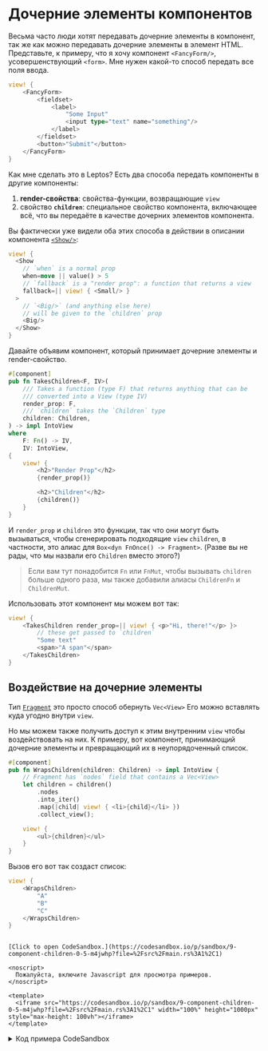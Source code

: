 # Дочерние элементы компонентов

Весьма часто люди хотят передавать дочерние элементы в компонент, так же как можно передавать дочерние элементы в 
элемент HTML. Представьте, к примеру, что я хочу компонент `<FancyForm/>`, усовершенствующий `<form>`. Мне нужен какой-то способ
передать все поля ввода.

```rust
view! {
    <FancyForm>
        <fieldset>
            <label>
                "Some Input"
                <input type="text" name="something"/>
            </label>
        </fieldset>
        <button>"Submit"</button>
    </FancyForm>
}
```

Как мне сделать это в Leptos? Есть два способа передать компоненты в другие компоненты:

1. **render-свойства**: свойства-функции, возвращающие `view`
2. свойство **`children`**: специальное свойство компонента, включающее всё, что вы передаёте в качестве дочерних элементов компонента.

Вы фактически уже видели оба этих способа в действии в описании компонента [`<Show/>`](/view/06_control_flow.html#show):

```rust
view! {
  <Show
    // `when` is a normal prop
    when=move || value() > 5
    // `fallback` is a "render prop": a function that returns a view
    fallback=|| view! { <Small/> }
  >
    // `<Big/>` (and anything else here)
    // will be given to the `children` prop
    <Big/>
  </Show>
}
```

Давайте объявим компонент, который принимает дочерние элементы и render-свойство.

```rust
#[component]
pub fn TakesChildren<F, IV>(
    /// Takes a function (type F) that returns anything that can be
    /// converted into a View (type IV)
    render_prop: F,
    /// `children` takes the `Children` type
    children: Children,
) -> impl IntoView
where
    F: Fn() -> IV,
    IV: IntoView,
{
    view! {
        <h2>"Render Prop"</h2>
        {render_prop()}

        <h2>"Children"</h2>
        {children()}
    }
}
```

И `render_prop` и `children` это функции, так что они могут быть вызываться, чтобы сгенерировать подходящие `view`
`children`, в частности, это алиас для `Box<dyn FnOnce() -> Fragment>`. (Разве вы не рады, что мы назвали его `Children` вместо этого?)

> Если вам тут понадобится `Fn` или `FnMut`, чтобы вызывать `children` больше одного раза,
> мы также добавили алиасы `ChildrenFn` и `ChildrenMut`.

Использовать этот компонент мы можем вот так:

```rust
view! {
    <TakesChildren render_prop=|| view! { <p>"Hi, there!"</p> }>
        // these get passed to `children`
        "Some text"
        <span>"A span"</span>
    </TakesChildren>
}
```

## Воздействие на дочерние элементы

Тип [`Fragment`](https://docs.rs/leptos/latest/leptos/struct.Fragment.html) это просто способ обернуть `Vec<View>` Его можно вставлять куда угодно внутри `view`.

Но мы можем также получить доступ к этим внутренним `view` чтобы воздействовать на них.
К примеру, вот компонент, принимающий дочерние элементы и превращающий их в неупорядоченный список.

```rust
#[component]
pub fn WrapsChildren(children: Children) -> impl IntoView {
    // Fragment has `nodes` field that contains a Vec<View>
    let children = children()
        .nodes
        .into_iter()
        .map(|child| view! { <li>{child}</li> })
        .collect_view();

    view! {
        <ul>{children}</ul>
    }
}
```

Вызов его вот так создаст список:

```rust
view! {
    <WrapsChildren>
        "A"
        "B"
        "C"
    </WrapsChildren>
}
```

```admonish sandbox title="Live example" collapsible=true

[Click to open CodeSandbox.](https://codesandbox.io/p/sandbox/9-component-children-0-5-m4jwhp?file=%2Fsrc%2Fmain.rs%3A1%2C1)

<noscript>
  Пожалуйста, включите Javascript для просмотра примеров.
</noscript>

<template>
  <iframe src="https://codesandbox.io/p/sandbox/9-component-children-0-5-m4jwhp?file=%2Fsrc%2Fmain.rs%3A1%2C1" width="100%" height="1000px" style="max-height: 100vh"></iframe>
</template>

```

<details>
<summary>Код примера CodeSandbox</summary>

```rust
use leptos::*;

// Often, you want to pass some kind of child view to another
// component. There are two basic patterns for doing this:
// - "render props": creating a component prop that takes a function
//   that creates a view
// - the `children` prop: a special property that contains content
//   passed as the children of a component in your view, not as a
//   property

#[component]
pub fn App() -> impl IntoView {
    let (items, set_items) = create_signal(vec![0, 1, 2]);
    let render_prop = move || {
        // items.with(...) reacts to the value without cloning
        // by applying a function. Here, we pass the `len` method
        // on a `Vec<_>` directly
        let len = move || items.with(Vec::len);
        view! {
            <p>"Length: " {len}</p>
        }
    };

    view! {
        // This component just displays the two kinds of children,
        // embedding them in some other markup
        <TakesChildren
            // for component props, you can shorthand
            // `render_prop=render_prop` => `render_prop`
            // (this doesn't work for HTML element attributes)
            render_prop
        >
            // these look just like the children of an HTML element
            <p>"Here's a child."</p>
            <p>"Here's another child."</p>
        </TakesChildren>
        <hr/>
        // This component actually iterates over and wraps the children
        <WrapsChildren>
            <p>"Here's a child."</p>
            <p>"Here's another child."</p>
        </WrapsChildren>
    }
}

/// Displays a `render_prop` and some children within markup.
#[component]
pub fn TakesChildren<F, IV>(
    /// Takes a function (type F) that returns anything that can be
    /// converted into a View (type IV)
    render_prop: F,
    /// `children` takes the `Children` type
    /// this is an alias for `Box<dyn FnOnce() -> Fragment>`
    /// ... aren't you glad we named it `Children` instead?
    children: Children,
) -> impl IntoView
where
    F: Fn() -> IV,
    IV: IntoView,
{
    view! {
        <h1><code>"<TakesChildren/>"</code></h1>
        <h2>"Render Prop"</h2>
        {render_prop()}
        <hr/>
        <h2>"Children"</h2>
        {children()}
    }
}

/// Wraps each child in an `<li>` and embeds them in a `<ul>`.
#[component]
pub fn WrapsChildren(children: Children) -> impl IntoView {
    // children() returns a `Fragment`, which has a
    // `nodes` field that contains a Vec<View>
    // this means we can iterate over the children
    // to create something new!
    let children = children()
        .nodes
        .into_iter()
        .map(|child| view! { <li>{child}</li> })
        .collect::<Vec<_>>();

    view! {
        <h1><code>"<WrapsChildren/>"</code></h1>
        // wrap our wrapped children in a UL
        <ul>{children}</ul>
    }
}

fn main() {
    leptos::mount_to_body(App)
}
```

</details>
</preview>
